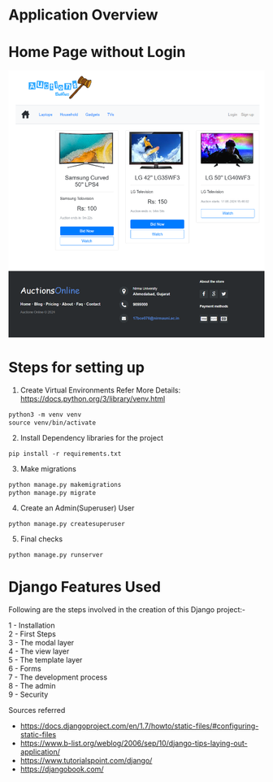 # Application Overview

# Home Page without Login
![home page without login](https://github.com/hiren2599/Auctions-Online/blob/master/imagesForREADME/homePageWithoutLogin.png)

# Steps for setting up

1. Create Virtual Environments
Refer More Details: https://docs.python.org/3/library/venv.html
```
python3 -m venv venv
source venv/bin/activate
```
2. Install Dependency libraries for the project
```
pip install -r requirements.txt
```
3. Make migrations
```
python manage.py makemigrations
python manage.py migrate
```
4. Create an Admin(Superuser) User
```
python manage.py createsuperuser
```
5. Final checks
```
python manage.py runserver
```

# Django Features Used

Following are the steps involved in the creation of this Django project:-

1 - Installation<br>
2 - First Steps<br>
3 - The modal layer<br>
4 - The view layer<br>
5 - The template layer<br>
6 - Forms<br>
7 - The development process<br>
8 - The admin<br>
9 - Security<br>

Sources referred<br>

* https://docs.djangoproject.com/en/1.7/howto/static-files/#configuring-static-files
* https://www.b-list.org/weblog/2006/sep/10/django-tips-laying-out-application/
* https://www.tutorialspoint.com/django/
* https://djangobook.com/
